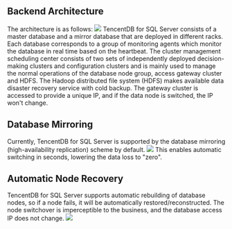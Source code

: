 ## Backend Architecture
The architecture is as follows:
![](https://main.qcloudimg.com/raw/ece530a79e57cf0c0fd2d725772ceb1a.png)
TencentDB for SQL Server consists of a master database and a mirror database that are deployed in different racks. Each database corresponds to a group of monitoring agents which monitor the database in real time based on the heartbeat. The cluster management scheduling center consists of two sets of independently deployed decision-making clusters and configuration clusters and is mainly used to manage the normal operations of the database node group, access gateway cluster and HDFS. The Hadoop distributed file system (HDFS) makes available data disaster recovery service with cold backup. The gateway cluster is accessed to provide a unique IP, and if the data node is switched, the IP won't change.

## Database Mirroring
Currently, TencentDB for SQL Server is supported by the database mirroring (high-availability replication) scheme by default.
![](https://main.qcloudimg.com/raw/c93d18bdf946afbaefb2f9d345186913.jpg)
This enables automatic switching in seconds, lowering the data loss to "zero".

## Automatic Node Recovery
TencentDB for SQL Server supports automatic rebuilding of database nodes, so if a node fails, it will be automatically restored/reconstructed. The node switchover is imperceptible to the business, and the database access IP does not change.
![](https://main.qcloudimg.com/raw/cd4b73ec5c53454a3248ac413078ef3f.png)


